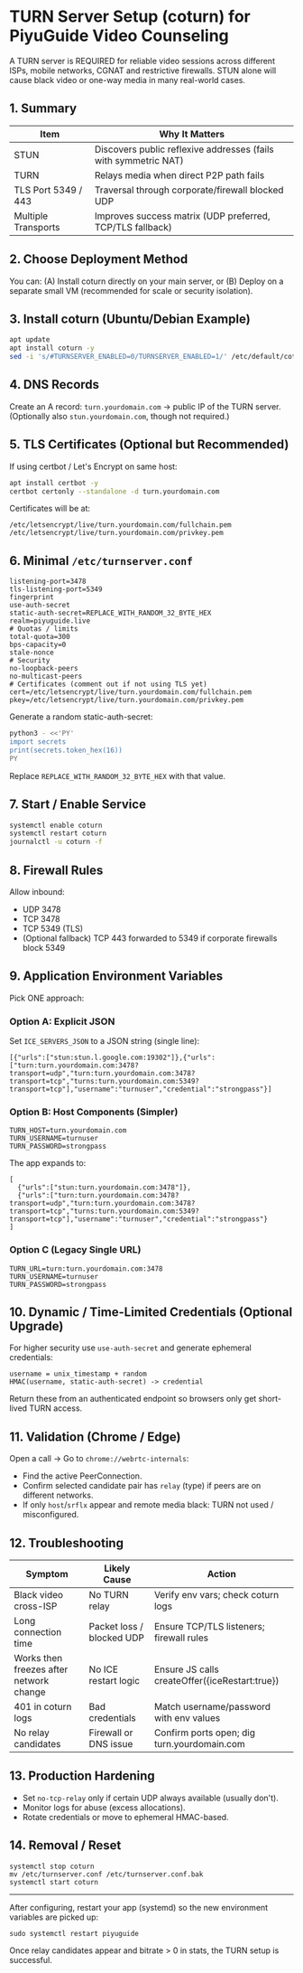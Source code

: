 # TURN Server Setup (coturn) for PiyuGuide Video Counseling

A TURN server is REQUIRED for reliable video sessions across different ISPs, mobile networks, CGNAT and restrictive firewalls. STUN alone will cause black video or one-way media in many real-world cases.

## 1. Summary

| Item | Why It Matters |
|------|----------------|
| STUN | Discovers public reflexive addresses (fails with symmetric NAT) |
| TURN | Relays media when direct P2P path fails |
| TLS Port 5349 / 443 | Traversal through corporate/firewall blocked UDP |
| Multiple Transports | Improves success matrix (UDP preferred, TCP/TLS fallback) |

## 2. Choose Deployment Method

You can: (A) Install coturn directly on your main server, or (B) Deploy on a separate small VM (recommended for scale or security isolation).

## 3. Install coturn (Ubuntu/Debian Example)
```bash
apt update
apt install coturn -y
sed -i 's/#TURNSERVER_ENABLED=0/TURNSERVER_ENABLED=1/' /etc/default/coturn
```

## 4. DNS Records
Create an A record: `turn.yourdomain.com` → public IP of the TURN server.
(Optionally also `stun.yourdomain.com`, though not required.)

## 5. TLS Certificates (Optional but Recommended)
If using certbot / Let's Encrypt on same host:
```bash
apt install certbot -y
certbot certonly --standalone -d turn.yourdomain.com
```
Certificates will be at:
```
/etc/letsencrypt/live/turn.yourdomain.com/fullchain.pem
/etc/letsencrypt/live/turn.yourdomain.com/privkey.pem
```

## 6. Minimal `/etc/turnserver.conf`
```
listening-port=3478
tls-listening-port=5349
fingerprint
use-auth-secret
static-auth-secret=REPLACE_WITH_RANDOM_32_BYTE_HEX
realm=piyuguide.live
# Quotas / limits
total-quota=300
bps-capacity=0
stale-nonce
# Security
no-loopback-peers
no-multicast-peers
# Certificates (comment out if not using TLS yet)
cert=/etc/letsencrypt/live/turn.yourdomain.com/fullchain.pem
pkey=/etc/letsencrypt/live/turn.yourdomain.com/privkey.pem
```
Generate a random static-auth-secret:
```bash
python3 - <<'PY'
import secrets
print(secrets.token_hex(16))
PY
```
Replace `REPLACE_WITH_RANDOM_32_BYTE_HEX` with that value.

## 7. Start / Enable Service
```bash
systemctl enable coturn
systemctl restart coturn
journalctl -u coturn -f
```

## 8. Firewall Rules
Allow inbound:
- UDP 3478
- TCP 3478
- TCP 5349 (TLS)
- (Optional fallback) TCP 443 forwarded to 5349 if corporate firewalls block 5349

## 9. Application Environment Variables
Pick ONE approach:

### Option A: Explicit JSON
Set `ICE_SERVERS_JSON` to a JSON string (single line):
```
[{"urls":["stun:stun.l.google.com:19302"]},{"urls":["turn:turn.yourdomain.com:3478?transport=udp","turn:turn.yourdomain.com:3478?transport=tcp","turns:turn.yourdomain.com:5349?transport=tcp"],"username":"turnuser","credential":"strongpass"}]
```

### Option B: Host Components (Simpler)
```
TURN_HOST=turn.yourdomain.com
TURN_USERNAME=turnuser
TURN_PASSWORD=strongpass
```
The app expands to:
```
[
  {"urls":["stun:turn.yourdomain.com:3478"]},
  {"urls":["turn:turn.yourdomain.com:3478?transport=udp","turn:turn.yourdomain.com:3478?transport=tcp","turns:turn.yourdomain.com:5349?transport=tcp"],"username":"turnuser","credential":"strongpass"}
]
```

### Option C (Legacy Single URL)
```
TURN_URL=turn:turn.yourdomain.com:3478
TURN_USERNAME=turnuser
TURN_PASSWORD=strongpass
```

## 10. Dynamic / Time-Limited Credentials (Optional Upgrade)
For higher security use `use-auth-secret` and generate ephemeral credentials:
```
username = unix_timestamp + random
HMAC(username, static-auth-secret) -> credential
```
Return these from an authenticated endpoint so browsers only get short-lived TURN access.

## 11. Validation (Chrome / Edge)
Open a call → Go to `chrome://webrtc-internals`:
- Find the active PeerConnection.
- Confirm selected candidate pair has `relay` (type) if peers are on different networks.
- If only `host`/`srflx` appear and remote media black: TURN not used / misconfigured.

## 12. Troubleshooting
| Symptom | Likely Cause | Action |
|---------|-------------|--------|
| Black video cross-ISP | No TURN relay | Verify env vars; check coturn logs |
| Long connection time | Packet loss / blocked UDP | Ensure TCP/TLS listeners; firewall rules |
| Works then freezes after network change | No ICE restart logic | Ensure JS calls createOffer({iceRestart:true}) |
| 401 in coturn logs | Bad credentials | Match username/password with env values |
| No relay candidates | Firewall or DNS issue | Confirm ports open; dig turn.yourdomain.com |

## 13. Production Hardening
- Set `no-tcp-relay` only if certain UDP always available (usually don't).
- Monitor logs for abuse (excess allocations).
- Rotate credentials or move to ephemeral HMAC-based.

## 14. Removal / Reset
```
systemctl stop coturn
mv /etc/turnserver.conf /etc/turnserver.conf.bak
systemctl start coturn
```

---
After configuring, restart your app (systemd) so the new environment variables are picked up:
```
sudo systemctl restart piyuguide
```

Once relay candidates appear and bitrate > 0 in stats, the TURN setup is successful.
